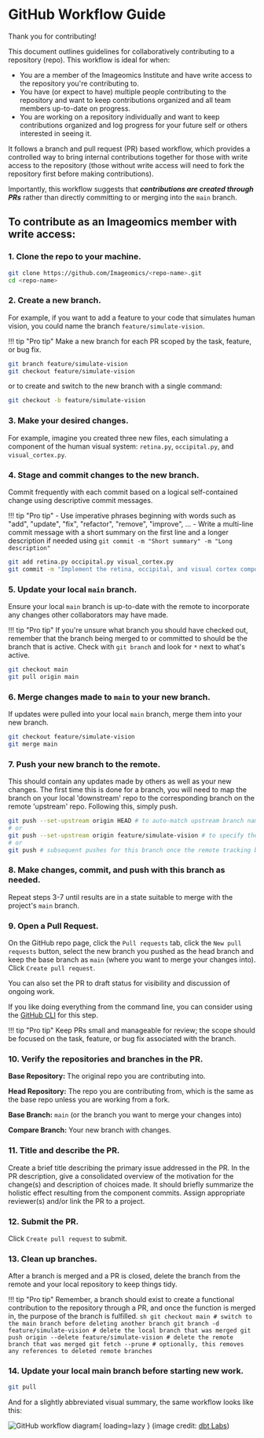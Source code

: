# GitHub Workflow Guide

Thank you for contributing!

This document outlines guidelines for collaboratively contributing to a repository (repo). 
This workflow is ideal for when:

* You are a member of the Imageomics Institute and have write access to the repository you're contributing to.
* You have (or expect to have) multiple people contributing to the repository and want to keep contributions organized and all team members up-to-date on progress.
* You are working on a repository individually and want to keep contributions organized and log progress for your future self or others interested in seeing it.

It follows a branch and pull request (PR) based workflow, which provides a controlled way to bring internal contributions together for those with write access to the repository (those without write access will need to fork the repository first before making contributions).

Importantly, this workflow suggests that **_contributions are created through PRs_** rather than directly committing to or merging into the `main` branch.

## To contribute as an Imageomics member with write access:
### 1. Clone the repo to your machine.
```sh
git clone https://github.com/Imageomics/<repo-name>.git
cd <repo-name>
```

### 2. Create a new branch.
For example, if you want to add a feature to your code that simulates human vision, you could name the branch `feature/simulate-vision`.

!!! tip "Pro tip"
    Make a new branch for each PR scoped by the task, feature, or bug fix.

```sh
git branch feature/simulate-vision
git checkout feature/simulate-vision
```
or to create and switch to the new branch with a single command:
```sh
git checkout -b feature/simulate-vision
```

### 3. Make your desired changes.
For example, imagine you created three new files, each simulating a component of the human visual system: `retina.py`, `occipital.py`, and `visual_cortex.py`.

### 4. Stage and commit changes to the new branch.
Commit frequently with each commit based on a logical self-contained change using descriptive commit messages.

!!! tip "Pro tip"
    - Use imperative phrases beginning with words such as "add", "update", "fix", "refactor", "remove", "improve", ...
    - Write a multi-line commit message with a short summary on the first line and a longer description if needed using `git commit -m "Short summary" -m "Long description"`

```sh
git add retina.py occipital.py visual_cortex.py
git commit -m "Implement the retina, occipital, and visual cortex components of the human visual system."
```

### 5. Update your local `main` branch.
Ensure your local `main` branch is up-to-date with the remote to incorporate any changes other collaborators may have made.

!!! tip "Pro tip"
    If you're unsure what branch you should have checked out, remember that the branch being merged to or committed to should be the branch that is active. Check with `git branch` and look for `*` next to what's active.
```sh
git checkout main
git pull origin main
```

### 6. Merge changes made to `main` to your new branch.
If updates were pulled into your local `main` branch, merge them into your new branch.
```sh
git checkout feature/simulate-vision
git merge main
```

### 7. Push your new branch to the remote.
This should contain any updates made by others as well as your new changes. The first time this is done for a branch, you will need to map the branch on your local 'downstream' repo to the corresponding branch on the remote 'upstream' repo. Following this, simply push.
```sh
git push --set-upstream origin HEAD # to auto-match upstream branch name to your current branch name
# or
git push --set-upstream origin feature/simulate-vision # to specify the upstream branch name
# or
git push # subsequent pushes for this branch once the remote tracking branch is set
```

### 8. Make changes, commit, and push with this branch as needed.
Repeat steps 3-7 until results are in a state suitable to merge with the project's `main` branch.

### 9. Open a Pull Request.
On the GitHub repo page, click the `Pull requests` tab, click the `New pull requests` button, select the new branch you pushed as the head branch and keep the base branch as `main` (where you want to merge your changes into). Click `Create pull request`. 

You can also set the PR to draft status for visibility and discussion of ongoing work. 

If you like doing everything from the command line, you can consider using the [GitHub CLI](https://cli.github.com/) for this step.

!!! tip "Pro tip"
    Keep PRs small and manageable for review; the scope should be focused on the task, feature, or bug fix associated with the branch.

### 10. Verify the repositories and branches in the PR.
**Base Repository:** The original repo you are contributing into. 

**Head Repository:** The repo you are contributing from, which is the same as the base repo unless you are working from a fork. 

**Base Branch:** `main` (or the branch you want to merge your changes into) 

**Compare Branch:** Your new branch with changes.

### 11. Title and describe the PR.
Create a brief title describing the primary issue addressed in the PR.
In the PR description, give a consolidated overview of the motivation for the change(s) and description of choices made. It should briefly summarize the holistic effect resulting from the component commits.
Assign appropriate reviewer(s) and/or link the PR to a project.

### 12. Submit the PR.
Click `Create pull request` to submit.

### 13. Clean up branches.
After a branch is merged and a PR is closed, delete the branch from the remote and your local repository to keep things tidy.

!!! tip "Pro tip"
    Remember, a branch should exist to create a functional contribution to the repository through a PR, and once the function is merged in, the purpose of the branch is fulfilled.
    ```sh
    git checkout main # switch to the main branch before deleting another branch
    git branch -d feature/simulate-vision # delete the local branch that was merged
    git push origin --delete feature/simulate-vision # delete the remote branch that was merged
    git fetch --prune # optionally, this removes any references to deleted remote branches
    ```

### 14. Update your local main branch before starting new work.
```sh
git pull
```

And for a slightly abbreviated visual summary, the same workflow looks like this:

![GitHub workflow diagram](https://www.getdbt.com/ui/img/guides/analytics-engineering/git-workflow-1.png){ loading=lazy }
(image credit: [dbt Labs](https://www.getdbt.com/analytics-engineering/transformation/git-workflow/))
